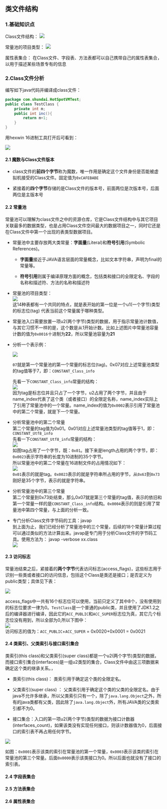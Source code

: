 ## 类文件结构

### 1.基础知识点

Class文件结构：
![](http://i.imgur.com/hcwJsCQ.png)

常量池的项目类型：
![](http://i.imgur.com/zFzLxud.png)


属性表集合：  在Class文件、字段表、方法表都可以自己携带自己的属性表集合，以用于描述某些场景专有的信息

### 2.Class文件分析

编写如下java代码并编译成class文件：
```java
package com.shundai.HotSpotVMTest;
public class TestClass {
	private int m;
	public int inc(){
		return m+1;
	}
}
```

用hexwin 16进制工具打开后可看到：   

![](http://i.imgur.com/KYsvsPp.jpg)


#### 2.1 魔数与Class文件版本

* class文件的**前四个字节**称为魔数，唯一作用是确定这个文件身份是否能被虚拟机接受的Class文件。固定值为`0xCAFEBABE`

* 紧接着的**四个字节**存储的是Class文件的版本号，前面两位是次版本号，后面两位是主版本号  


#### 2.2 常量池

常量池可以理解为class文件之中的资源仓库，它是Class文件结构中与其它项目关联最多的数据类型，也是占用Class文件空间最大的数据项目之一，同时它还是在Class文件中第一个出现的表类型数据项目。

* 常量池中主要存放两大类常量：**字面量**(Literal)和**符号引用**(Symbolic References)。
	* **字面量**接近于JAVA语言层面的常量概念，比如文本字符串，声明为final的常量等。   

	* **符号引用**则属于编译原理方面的概念，包括类和接口的全限定名、字段的名称和描述符、方法的名称和描述符   

* 常量池的项目类型：  
	![](http://i.imgur.com/i16hsSl.png)  
	这14种表都有一个共同的特点，就是表开始的第一位是一个u1(一个字节)类型的标志位(tag) 代表当前这个常量属于哪种类型。

* 常量池入口需要放置一项u2(两个字节)类型的数据，用于指示常量池计数值，与其它习惯不一样的是，这个数是从1开始计数。比如上述图片中常量池容量计数的值为`0x0016`十进制为**22**，所以常量池容量为**21**
	
* 分析一个表示例：

	![](http://i.imgur.com/bqYlXEd.jpg)  
		
	`07`就是第一个常量池的第一个常量的标志位(tag)。0x07对应上述常量池类型的tag值等于7，即：`CONSTANT_Class_info`

	先看一下`CONSTANT_Class_info`常量的结构：  
	![](http://i.imgur.com/OKRh958.jpg)  
	因为tag是标志位并且只占了一个字节，u2占用了两个字节，并且由于name_index代表了这个类（或者接口）的全限定名称，name_index实际上了引用了常量池中的一个常量。name_index的值为`0x0002`表示引用了常量池中的第二个常量，就是下一个常量。

* 分析常量池中的第二个常量  
	第二个常量的tag值为0x01。0x01对应上述常量池类型的tag值等于1，即：`CONSTANT_Utf8_info`  
	先看一下`CONSTANT_Utf8_info`常量的结构：  
	![](http://i.imgur.com/ans1bIW.jpg)  
	如图tag占用了一个字节，既：`0x01`。接下来是length占用的两个字节，即：`0x0023`表示字符串的长度为10进制的35个字节。  
	所以常量池中的第二个常量在16进制文件的占用情况如下：  
	![](http://i.imgur.com/9vGLCor.jpg)  
	`0x01`表示的就是tag。`0x0023`表示的就是字符串所占用的字节，从`0x63`到`0x73`刚好是35个字节，表示的就是字符串。

* 分析常量池中的第三个常量  
	第二个常量到0x73处结束，那么0x07就是第三个常量的tag值，表示的依旧和第一个常量一样的是`CONSTANT_Class_info`结构。`0x0004`表示的则是引用了常量池中第四个常量，与上面的分析一致。

* 专门分析Class文件字节码的工具：javap  
	到上面为止，我们已经分析了常量池中的三个常量，后续的18个常量计算过程可以通过类似的方法计算出来。javap是专门用于分析Class文件的字节码工具。使用方法为： javap -verbose xx.class  
	![](http://i.imgur.com/JnMCTZZ.jpg)  

#### 2.3 访问标志 

常量池结束之后，紧接着的**两个字节**代表访问标志(access_flags)，这些标志用于识别一些类或者接口的访问信息，包括这个Class是类还是接口；是否定义为public类型；具体见下表：  
   
![](http://i.imgur.com/lSV5bnA.jpg)   
	
access_flags中一共有16个标志位可以使用，当前只定义了其中8个，没有使用到的标志位要求一律为0。`TestClass`是一个普通的public类，并且使用了JDK1.2之后的编译器进行编译，因此它的`ACC_PUBLIC`和`ACC_SUPER`标志位为真，其它几个标志位没有用到，所以全部为0,所以下图中：  
![](http://i.imgur.com/9kj8gxm.jpg)  
访问标志的值为：`ACC_PUBLIC`+`ACC_SUPER` = 0x0020+0x0001 = 0x0021
	
#### 2.4 类索引、父类索引与接口索引集合

类索引(this class)和父类索引(super class)都是一个u2(两个字节)类型的数据，而接口索引集合(interfaces)是一组u2类型的集合，Class文件中由这三项数据来确定这个类的继承关系。，

* 类索引(this class)： 类索引用于确定这个类的全限定名。

* 父类索引(super class) ： 父类索引用于确定这个类的父类的全限定名。由于java不允许多继承，所以父类索引只有一个，除了`java.lang.Object`之外，所有的java类都有父类，因此除了`java.lang.Object`外，所有JAVA类的父类索引都不为0。

* 接口集合：入口的第一项u2(两个字节)类型的数据为接口计数器(interfaces_count)，如果该类没有实现任何接口，则该计数器值为0，后面接口的索引表不再占用任何字节。

![](http://i.imgur.com/hvtZ5kH.jpg) 

如图：`0x0001`表示该类的索引在常量池的第一个常量，`0x0003`表示该类的索引在常量池的第三个常量。后面`0x0000`表示该类接口为0。所以后面也就没有了接口的索引表。



#### 2.4 字段表集合


#### 2.5 方法表集合

#### 2.6 属性表集合